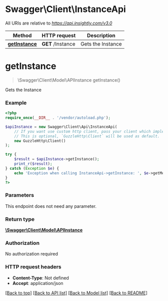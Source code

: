 # Swagger\Client\InstanceApi

All URIs are relative to *https://api.insightly.com/v3.0*

Method | HTTP request | Description
------------- | ------------- | -------------
[**getInstance**](InstanceApi.md#getInstance) | **GET** /Instance | Gets the Instance


# **getInstance**
> \Swagger\Client\Model\APIInstance getInstance()

Gets the Instance

### Example
```php
<?php
require_once(__DIR__ . '/vendor/autoload.php');

$apiInstance = new Swagger\Client\Api\InstanceApi(
    // If you want use custom http client, pass your client which implements `GuzzleHttp\ClientInterface`.
    // This is optional, `GuzzleHttp\Client` will be used as default.
    new GuzzleHttp\Client()
);

try {
    $result = $apiInstance->getInstance();
    print_r($result);
} catch (Exception $e) {
    echo 'Exception when calling InstanceApi->getInstance: ', $e->getMessage(), PHP_EOL;
}
?>
```

### Parameters
This endpoint does not need any parameter.

### Return type

[**\Swagger\Client\Model\APIInstance**](../Model/APIInstance.md)

### Authorization

No authorization required

### HTTP request headers

 - **Content-Type**: Not defined
 - **Accept**: application/json

[[Back to top]](#) [[Back to API list]](../../README.md#documentation-for-api-endpoints) [[Back to Model list]](../../README.md#documentation-for-models) [[Back to README]](../../README.md)

